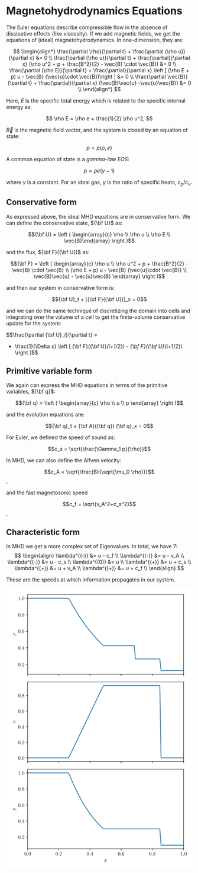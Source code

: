 # Magnetohydrodynamics Equations

The Euler equations describe compressible flow in the absence of
dissipative effects (like viscosity). If we add magnetic fields, 
we get the equations of (ideal) magnetohydrodynamics. In 
one-dimension, they are:

$$
\begin{align*}
\frac{\partial \rho}{\partial t} + \frac{\partial (\rho u)}{\partial x} &= 0 \\
\frac{\partial (\rho u)}{\partial t} + \frac{\partial}{\partial x} (\rho u^2 + p + \frac{B^2}{2} - \vec{B} \cdot \vec{B}) &= 0 \\
\frac{\partial (\rho E)}{\partial t} + \frac{\partial}{\partial x} \left [ (\rho E + p) u - \vec{B} (\vec{u}\cdot \vec{B})\right ] &= 0 \\
\frac{\partial \vec{B}}{\partial t} + \frac{\partial}{\partial x} (\vec{B}\vec{u} -\vec{u}\vec{B}) &= 0 \\
\end{align*}
$$

Here, $E$ is the specific total energy which is related to the specific internal energy as:

$$
\rho E = \rho e + \frac{1}{2} \rho u^2,
$$

$\vec{B}$ is the magnetic field vector, and the system is closed by an equation of state:

$$p = p(\rho, e)$$

A common equation of state is a *gamma-law EOS*:

$$ p = \rho e (\gamma - 1)$$

where $\gamma$ is a constant.  For an ideal gas, $\gamma$ is the ratio of specific heats, $c_p / c_v$.


## Conservative form

As expressed above, the ideal MHD equations are in conservative form.  We can define the conservative
state, ${\bf U}$ as:

$${\bf U} = \left ( \begin{array}{c} \rho \\ \rho u \\ \rho E \\ \vec{B}\end{array} \right )$$

and the flux, ${\bf F}({\bf U})$ as:

$${\bf F} = \left ( \begin{array}{c} \rho u \\ \rho u^2 + p + \frac{B^2}{2} - \vec{B} \cdot \vec{B} \\ (\rho E + p) u - \vec{B} (\vec{u}\cdot \vec{B}) \\ \vec{B}\vec{u} - \vec{u}\vec{B} \end{array} \right )$$

and then our system in conservative form is:

$${\bf U}_t + [{\bf F}({\bf U})]_x = 0$$

and we can do the same technique of discretizing the domain into cells
and integrating over the volume of a cell to get the finite-volume
conservative update for the system:

$$\frac{\partial {\bf U}_i}{\partial t} =
  - \frac{1}{\Delta x} \left [ {\bf F}({\bf U}_{i+1/2}) - {\bf F}({\bf U}_{i+1/2}) \right ]$$

## Primitive variable form

We again can express the MHD equations in terms of the primitive variables, ${\bf q}$:

$${\bf q} = \left ( \begin{array}{c} \rho \\ u \\ p \end{array} \right )$$

and the evolution equations are:

$${\bf q}_t + {\bf A}({\bf q}) {\bf q}_x = 0$$

For Euler, we defined the speed of sound as:

$$c_s = \sqrt{\frac{\Gamma_1 p}{\rho}}$$

In MHD, we can also define the Alfven velocity:

$$c_A = \sqrt{\frac{B}{\sqrt{\mu_0 \rho}}}$$,

and the fast magnetosonic speed

$$c_f = \sqrt{v_A^2+c_s^2}$$,

## Characteristic form

In MHD we get a more complex set of Eigenvalues. In total, we have 7:
$$
\begin{align}
\lambda^{(-)} &= u - c_f \\
\lambda^{(-)} &= u - v_A \\
\lambda^{(-)} &= u - c_s \\
\lambda^{(0)} &= u \\
\lambda^{(+)} &= u + c_s \\
\lambda^{(+)} &= u + v_A \\
\lambda^{(+)} &= u + c_f \\
\end{align}
$$

These are the speeds at which information propagates in our system.

![Riemann Sod problem](riemann-sod.png)


